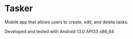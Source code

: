 # Tasker
Mobile app that allows users to create, edit, and delete tasks.

Developed and tested with Android 13.0 API33 x86_64